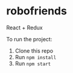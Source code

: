# robofriends

React + Redux

To run the project:

1. Clone this repo
2. Run `npm install`
3. Run `npm start`
